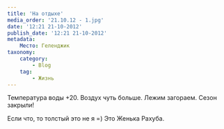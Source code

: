 ```yaml
---
title: 'На отдыхе'
media_order: '21.10.12 - 1.jpg'
date: '12:21 21-10-2012'
publish_date: '12:21 21-10-2012'
metadata:
    Место: Геленджик
taxonomy:
    category:
        - Blog
    tag:
        - Жизнь
---
```


Температура воды +20. Воздух чуть больше. Лежим загораем. Сезон закрыли!

Если что, то толстый это не я =) Это Женька Рахуба.